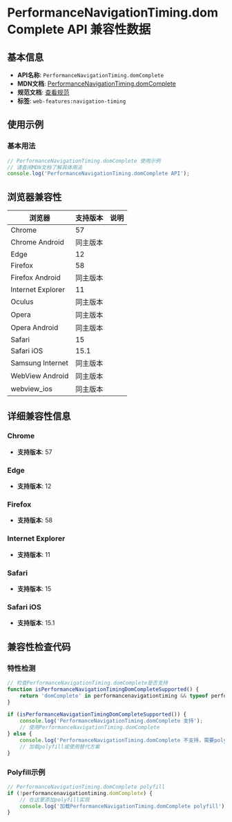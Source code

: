 # PerformanceNavigationTiming.domComplete API 兼容性数据

## 基本信息

- **API名称**: `PerformanceNavigationTiming.domComplete`
- **MDN文档**: [PerformanceNavigationTiming.domComplete](https://developer.mozilla.org/docs/Web/API/PerformanceNavigationTiming/domComplete)
- **规范文档**: [查看规范](https://w3c.github.io/navigation-timing/#dom-performancenavigationtiming-domcomplete)
- **标签**: `web-features:navigation-timing`

## 使用示例

### 基本用法

```javascript
// PerformanceNavigationTiming.domComplete 使用示例
// 请查阅MDN文档了解具体用法
console.log('PerformanceNavigationTiming.domComplete API');
```

## 浏览器兼容性

| 浏览器 | 支持版本 | 说明 |
|--------|----------|------|
| Chrome | 57 |  |
| Chrome Android | 同主版本 |  |
| Edge | 12 |  |
| Firefox | 58 |  |
| Firefox Android | 同主版本 |  |
| Internet Explorer | 11 |  |
| Oculus | 同主版本 |  |
| Opera | 同主版本 |  |
| Opera Android | 同主版本 |  |
| Safari | 15 |  |
| Safari iOS | 15.1 |  |
| Samsung Internet | 同主版本 |  |
| WebView Android | 同主版本 |  |
| webview_ios | 同主版本 |  |

## 详细兼容性信息

### Chrome

- **支持版本**: 57

### Edge

- **支持版本**: 12

### Firefox

- **支持版本**: 58

### Internet Explorer

- **支持版本**: 11

### Safari

- **支持版本**: 15

### Safari iOS

- **支持版本**: 15.1

## 兼容性检查代码

### 特性检测

```javascript
// 检查PerformanceNavigationTiming.domComplete是否支持
function isPerformanceNavigationTimingDomCompleteSupported() {
    return 'domComplete' in performancenavigationtiming && typeof performancenavigationtiming.domComplete === 'function';
}

if (isPerformanceNavigationTimingDomCompleteSupported()) {
    console.log('PerformanceNavigationTiming.domComplete 支持');
    // 使用PerformanceNavigationTiming.domComplete
} else {
    console.log('PerformanceNavigationTiming.domComplete 不支持，需要polyfill');
    // 加载polyfill或使用替代方案
}
```

### Polyfill示例

```javascript
// PerformanceNavigationTiming.domComplete polyfill
if (!performancenavigationtiming.domComplete) {
    // 在这里添加polyfill实现
    console.log('加载PerformanceNavigationTiming.domComplete polyfill');
}
```

